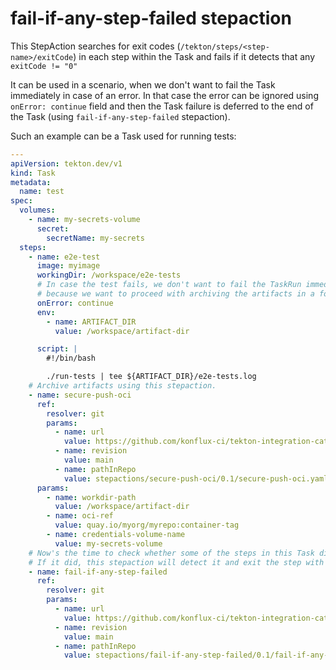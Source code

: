 # fail-if-any-step-failed stepaction

This StepAction searches for exit codes (`/tekton/steps/<step-name>/exitCode`) in each step within the Task and fails if it detects that any `exitCode != "0"`

It can be used in a scenario, when we don't want to fail the Task immediately in case of an error. In that case the error can be ignored using `onError: continue`
field and then the Task failure is deferred to the end of the Task (using `fail-if-any-step-failed` stepaction).

Such an example can be a Task used for running tests:


```yaml
---
apiVersion: tekton.dev/v1
kind: Task
metadata:
  name: test
spec:
  volumes:
    - name: my-secrets-volume
      secret:
        secretName: my-secrets
  steps:
    - name: e2e-test
      image: myimage
      workingDir: /workspace/e2e-tests
      # In case the test fails, we don't want to fail the TaskRun immediately,
      # because we want to proceed with archiving the artifacts in a following step.
      onError: continue
      env:
        - name: ARTIFACT_DIR
          value: /workspace/artifact-dir

      script: |
        #!/bin/bash

        ./run-tests | tee ${ARTIFACT_DIR}/e2e-tests.log
    # Archive artifacts using this stepaction.
    - name: secure-push-oci
      ref:
        resolver: git
        params:
          - name: url
            value: https://github.com/konflux-ci/tekton-integration-catalog.git
          - name: revision
            value: main
          - name: pathInRepo
            value: stepactions/secure-push-oci/0.1/secure-push-oci.yaml
      params:
        - name: workdir-path
          value: /workspace/artifact-dir
        - name: oci-ref
          value: quay.io/myorg/myrepo:container-tag
        - name: credentials-volume-name
          value: my-secrets-volume
    # Now's the time to check whether some of the steps in this Task didn't fail.
    # If it did, this stepaction will detect it and exit the step with the same non-zero exit code.
    - name: fail-if-any-step-failed
      ref:
        resolver: git
        params:
          - name: url
            value: https://github.com/konflux-ci/tekton-integration-catalog.git
          - name: revision
            value: main
          - name: pathInRepo
            value: stepactions/fail-if-any-step-failed/0.1/fail-if-any-step-failed.yaml
```
